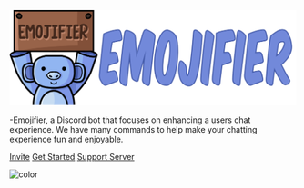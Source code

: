 ![Emojifier Logo](/images/logo.png)

-Emojifier, a Discord bot that focuses on enhancing a users chat experience. We have many commands to help make your chatting experience fun and enjoyable.


[Invite](https://discordapp.com/oauth2/authorize?client_id=673994042450903089&scope=bot&permissions=347200)
[Get Started](getting-started.md)
[Support Server](https://discord.gg/MTwj6wG)

<!-- background color -->

![color](#7289da)
